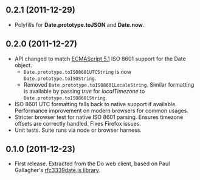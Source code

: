 ## 0.2.1 (2011-12-29)

* Polyfills for **Date.prototype.toJSON** and **Date.now**.


## 0.2.0 (2011-12-27)

* API changed to match [ECMAScript 5.1][ecmascript] ISO 8601 support for the
  Date object.
  * `Date.prototype.toISO8601UTCString` is now `Date.prototype.toISOString`.
  * Removed `Date.prototype.toISO8601LocaleString`. Similar formatting is
    available by passing *true* for *localTimezone* to
    `Date.prototype.toISO8601String`.
* ISO 8601 UTC formatting falls back to native support if available. Performance
  improvement on modern browsers for common usages.
* Stricter browser test for native ISO 8601 parsing. Ensures timezone offsets
  are correctly handled. Fixes Firefox issues.
* Unit tests. Suite runs via node or browser harness.


## 0.1.0 (2011-12-23)

* First release. Extracted from the Do web client, based on Paul Gallagher's
  [rfc3339date.js library][rfc3339date.js].



[ecmascript]:     http://www.ecma-international.org/publications/files/ECMA-ST/Ecma-262.pdf
[rfc3339date.js]: https://github.com/tardate/rfc3339date.js
